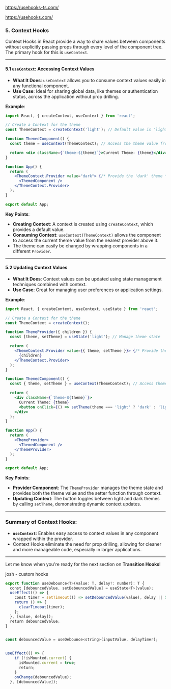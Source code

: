 
https://usehooks-ts.com/

https://usehooks.com/



### **5. Context Hooks**

Context Hooks in React provide a way to share values between components without explicitly passing props through every level of the component tree. The primary hook for this is `useContext`.

---

#### **5.1 `useContext`: Accessing Context Values**

- **What It Does**: `useContext` allows you to consume context values easily in any functional component.
- **Use Case**: Ideal for sharing global data, like themes or authentication status, across the application without prop drilling.

**Example**:
```jsx
import React, { createContext, useContext } from 'react';

// Create a Context for the theme
const ThemeContext = createContext('light'); // Default value is 'light'

function ThemedComponent() {
  const theme = useContext(ThemeContext); // Access the theme value from context

  return <div className={`theme-${theme}`}>Current Theme: {theme}</div>; // Use the theme in the component
}

function App() {
  return (
    <ThemeContext.Provider value="dark"> {/* Provide the 'dark' theme */}
      <ThemedComponent />
    </ThemeContext.Provider>
  );
}

export default App;
```

**Key Points**:
- **Creating Context**: A context is created using `createContext`, which provides a default value.
- **Consuming Context**: `useContext(ThemeContext)` allows the component to access the current theme value from the nearest provider above it.
- The theme can easily be changed by wrapping components in a different `Provider`.

---

#### **5.2 Updating Context Values**

- **What It Does**: Context values can be updated using state management techniques combined with context.
- **Use Case**: Great for managing user preferences or application settings.

**Example**:
```jsx
import React, { createContext, useContext, useState } from 'react';

// Create a Context for the theme
const ThemeContext = createContext();

function ThemeProvider({ children }) {
  const [theme, setTheme] = useState('light'); // Manage theme state

  return (
    <ThemeContext.Provider value={{ theme, setTheme }}> {/* Provide theme and setter */}
      {children}
    </ThemeContext.Provider>
  );
}

function ThemedComponent() {
  const { theme, setTheme } = useContext(ThemeContext); // Access theme and setter

  return (
    <div className={`theme-${theme}`}>
      Current Theme: {theme}
      <button onClick={() => setTheme(theme === 'light' ? 'dark' : 'light')}>Toggle Theme</button>
    </div>
  );
}

function App() {
  return (
    <ThemeProvider>
      <ThemedComponent />
    </ThemeProvider>
  );
}

export default App;
```

**Key Points**:
- **Provider Component**: The `ThemeProvider` manages the theme state and provides both the theme value and the setter function through context.
- **Updating Context**: The button toggles between light and dark themes by calling `setTheme`, demonstrating dynamic context updates.

---

### Summary of Context Hooks:
- **`useContext`**: Enables easy access to context values in any component wrapped within the provider.
- Context Hooks eliminate the need for prop drilling, allowing for cleaner and more manageable code, especially in larger applications.

---

Let me know when you're ready for the next section on **Transition Hooks**!



josh - custom hooks

```js
export function useDebounce<T>(value: T, delay?: number): T {  
  const [debouncedValue, setDebouncedValue] = useState<T>(value);  
  useEffect(() => {  
    const timer = setTimeout(() => setDebouncedValue(value), delay || 500);  
    return () => {  
      clearTimeout(timer);  
    };  
  }, [value, delay]);  
  return debouncedValue;  
}


const debouncedValue = useDebounce<string>(inputValue, delayTimer);


useEffect(() => {  
    if (!isMounted.current) {  
      isMounted.current = true;  
      return;  
    }  
    onChange(debouncedValue);  
  }, [debouncedValue]);
  
```



